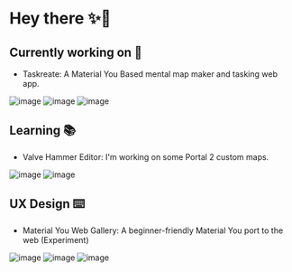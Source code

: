 # Hey there ✨👋
## Currently working on 🧪
- Taskreate: A Material You Based mental map maker and tasking web app.

![image](https://github.com/GuiMar10/GuiMar10/assets/125166258/535c6b2a-818a-42e2-bdbc-1b89ec98b69a)
![image](https://github.com/GuiMar10/GuiMar10/assets/125166258/da2194df-ccf6-48d6-bf73-4f38bb35dc63)
![image](https://github.com/GuiMar10/GuiMar10/assets/125166258/db0a3a76-6eae-4125-9bf3-d3aec8bc1d39)



## Learning 📚
- Valve Hammer Editor: I'm working on some Portal 2 custom maps.

![image](https://github.com/GuiMar10/GuiMar10/assets/125166258/b505ee8a-e817-45d9-a436-a499cd4dad5a)
![image](https://github.com/GuiMar10/GuiMar10/assets/125166258/cdcc4438-a364-4bbb-8ef7-b4fb9bfa5047)

## UX Design ⌨️
- Material You Web Gallery: A beginner-friendly Material You port to the web (Experiment)

![image](https://github.com/GuiMar10/GuiMar10/assets/125166258/80245656-7aa2-4916-8fe6-58a683cbfc64)
![image](https://github.com/GuiMar10/GuiMar10/assets/125166258/97448e35-1af0-46df-bfc6-a7b6f80707d7)
![image](https://github.com/GuiMar10/GuiMar10/assets/125166258/17d00d09-703e-4af0-a80a-7a23cbf6f643)



<!---
GuiMar10/GuiMar10 is a ✨ special ✨ repository because its `README.md` (this file) appears on your GitHub profile.
You can click the Preview link to take a look at your changes.
--->
